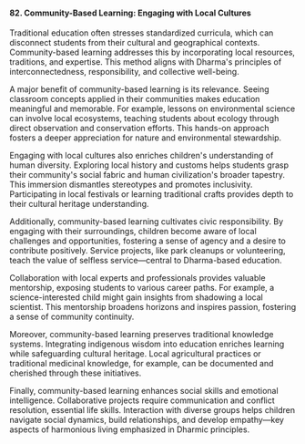 
#### 82. **Community-Based Learning: Engaging with Local Cultures**

Traditional education often stresses standardized curricula, which can disconnect students from their cultural and geographical contexts. Community-based learning addresses this by incorporating local resources, traditions, and expertise. This method aligns with Dharma's principles of interconnectedness, responsibility, and collective well-being.

A major benefit of community-based learning is its relevance. Seeing classroom concepts applied in their communities makes education meaningful and memorable. For example, lessons on environmental science can involve local ecosystems, teaching students about ecology through direct observation and conservation efforts. This hands-on approach fosters a deeper appreciation for nature and environmental stewardship.

Engaging with local cultures also enriches children's understanding of human diversity. Exploring local history and customs helps students grasp their community's social fabric and human civilization's broader tapestry. This immersion dismantles stereotypes and promotes inclusivity. Participating in local festivals or learning traditional crafts provides depth to their cultural heritage understanding.

Additionally, community-based learning cultivates civic responsibility. By engaging with their surroundings, children become aware of local challenges and opportunities, fostering a sense of agency and a desire to contribute positively. Service projects, like park cleanups or volunteering, teach the value of selfless service—central to Dharma-based education.

Collaboration with local experts and professionals provides valuable mentorship, exposing students to various career paths. For example, a science-interested child might gain insights from shadowing a local scientist. This mentorship broadens horizons and inspires passion, fostering a sense of community continuity.

Moreover, community-based learning preserves traditional knowledge systems. Integrating indigenous wisdom into education enriches learning while safeguarding cultural heritage. Local agricultural practices or traditional medicinal knowledge, for example, can be documented and cherished through these initiatives.

Finally, community-based learning enhances social skills and emotional intelligence. Collaborative projects require communication and conflict resolution, essential life skills. Interaction with diverse groups helps children navigate social dynamics, build relationships, and develop empathy—key aspects of harmonious living emphasized in Dharmic principles.